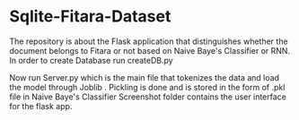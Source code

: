# Sqlite-Fitara-Dataset
The repository is about the Flask application that distinguishes whether the document belongs to Fitara or not based on Naive Baye's Classifier or RNN.
In order to create Database run createDB.py

Now run Server.py which is the main file that tokenizes the data and load the model through Joblib .
Pickling is done and is stored in the form of .pkl file in Naive Baye's Classifier
Screenshot folder contains the user interface for the flask app.
